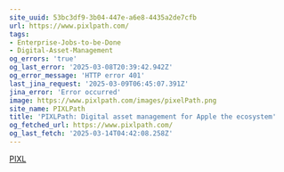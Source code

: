 ```yaml
---
site_uuid: 53bc3df9-3b04-447e-a6e8-4435a2de7cfb
url: https://www.pixlpath.com/
tags:
- Enterprise-Jobs-to-be-Done
- Digital-Asset-Management
og_errors: 'true'
og_last_error: '2025-03-08T20:39:42.942Z'
og_error_message: 'HTTP error 401'
last_jina_request: '2025-03-09T06:45:07.391Z'
jina_error: 'Error occurred'
image: https://www.pixlpath.com/images/pixelPath.png
site_name: PIXLPath
title: 'PIXLPath: Digital asset management for Apple the ecosystem'
og_fetched_url: https://www.pixlpath.com/
og_last_fetch: '2025-03-14T04:42:08.258Z'
---
```


[PIXL](https://apps.apple.com/us/app/pixlpath/id6445800950)
